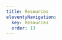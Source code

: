 ```yaml
---
title: Resources
eleventyNavigation:
  key: Resources
  order: 13
---
```


<!-- This file exists only to create a section heading.
     Its output is deleted by the Eleventy build process. -->
